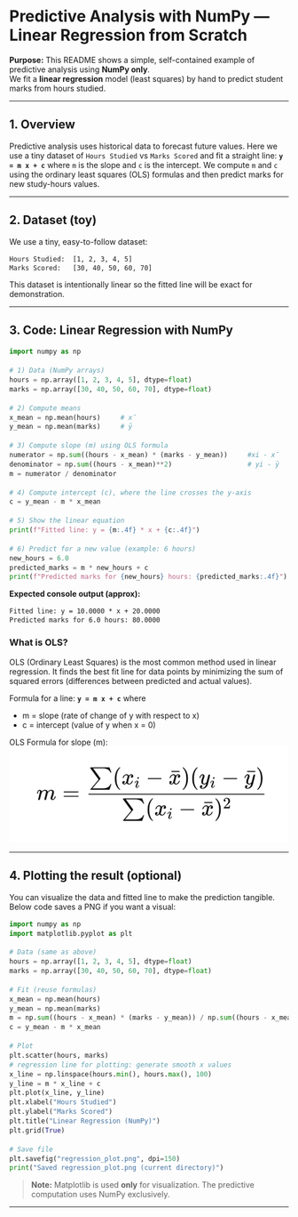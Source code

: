 
# Predictive Analysis with NumPy — Linear Regression from Scratch

**Purpose:** This README shows a simple, self-contained example of predictive analysis using **NumPy only**.  
We fit a **linear regression** model (least squares) by hand to predict student marks from hours studied.

---

## 1. Overview

Predictive analysis uses historical data to forecast future values. Here we use a tiny dataset of `Hours Studied` vs `Marks Scored` and fit a straight line:
 **`y = m x + c`**
where `m` is the slope and `c` is the intercept. We compute `m` and `c` using the ordinary least squares (OLS) formulas and then predict marks for new study-hours values.

---

## 2. Dataset (toy)
We use a tiny, easy-to-follow dataset:
```text
Hours Studied:  [1, 2, 3, 4, 5]
Marks Scored:   [30, 40, 50, 60, 70]
```
This dataset is intentionally linear so the fitted line will be exact for demonstration.

---

## 3. Code: Linear Regression with NumPy

```python
import numpy as np

# 1) Data (NumPy arrays)
hours = np.array([1, 2, 3, 4, 5], dtype=float)
marks = np.array([30, 40, 50, 60, 70], dtype=float)

# 2) Compute means
x_mean = np.mean(hours)     # x̄
y_mean = np.mean(marks)     # ȳ

# 3) Compute slope (m) using OLS formula
numerator = np.sum((hours - x_mean) * (marks - y_mean))     #xi - x̄
denominator = np.sum((hours - x_mean)**2)                   # yi - ȳ
m = numerator / denominator

# 4) Compute intercept (c), where the line crosses the y-axis
c = y_mean - m * x_mean

# 5) Show the linear equation
print(f"Fitted line: y = {m:.4f} * x + {c:.4f}")

# 6) Predict for a new value (example: 6 hours)
new_hours = 6.0
predicted_marks = m * new_hours + c
print(f"Predicted marks for {new_hours} hours: {predicted_marks:.4f}")
```

**Expected console output (approx):**
```
Fitted line: y = 10.0000 * x + 20.0000
Predicted marks for 6.0 hours: 80.0000
```

### What is OLS?
OLS (Ordinary Least Squares) is the most common method used in linear regression.
It finds the best fit line for data points by minimizing the sum of squared errors (differences between predicted and actual values).

Formula for a line:   **`y = m x + c`**
where
- m = slope (rate of change of y with respect to x)
- c = intercept (value of y when x = 0)


OLS Formula for slope (m): ![OLS](OLS.png)

---

## 4. Plotting the result (optional)
You can visualize the data and fitted line to make the prediction tangible. Below code saves a PNG if you want a visual:

```python
import numpy as np
import matplotlib.pyplot as plt

# Data (same as above)
hours = np.array([1, 2, 3, 4, 5], dtype=float)
marks = np.array([30, 40, 50, 60, 70], dtype=float)

# Fit (reuse formulas)
x_mean = np.mean(hours)
y_mean = np.mean(marks)
m = np.sum((hours - x_mean) * (marks - y_mean)) / np.sum((hours - x_mean)**2)
c = y_mean - m * x_mean

# Plot
plt.scatter(hours, marks)
# regression line for plotting: generate smooth x values
x_line = np.linspace(hours.min(), hours.max(), 100)
y_line = m * x_line + c
plt.plot(x_line, y_line)
plt.xlabel("Hours Studied")
plt.ylabel("Marks Scored")
plt.title("Linear Regression (NumPy)")
plt.grid(True)

# Save file
plt.savefig("regression_plot.png", dpi=150)
print("Saved regression_plot.png (current directory)")
```

> **Note:** Matplotlib is used **only** for visualization. The predictive computation uses NumPy exclusively.

---
